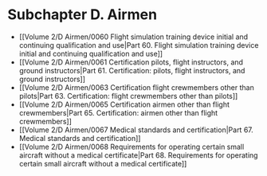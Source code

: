 # Subchapter D. Airmen

- [[Volume 2/D Airmen/0060 Flight simulation training device initial and continuing qualification and use|Part 60. Flight simulation training device initial and continuing qualification and use]]
- [[Volume 2/D Airmen/0061 Certification  pilots, flight instructors, and ground instructors|Part 61. Certification: pilots, flight instructors, and ground instructors]]
- [[Volume 2/D Airmen/0063 Certification  flight crewmembers other than pilots|Part 63. Certification: flight crewmembers other than pilots]]
- [[Volume 2/D Airmen/0065 Certification  airmen other than flight crewmembers|Part 65. Certification: airmen other than flight crewmembers]]
- [[Volume 2/D Airmen/0067 Medical standards and certification|Part 67. Medical standards and certification]]
- [[Volume 2/D Airmen/0068 Requirements for operating certain small aircraft without a medical certificate|Part 68. Requirements for operating certain small aircraft without a medical certificate]]